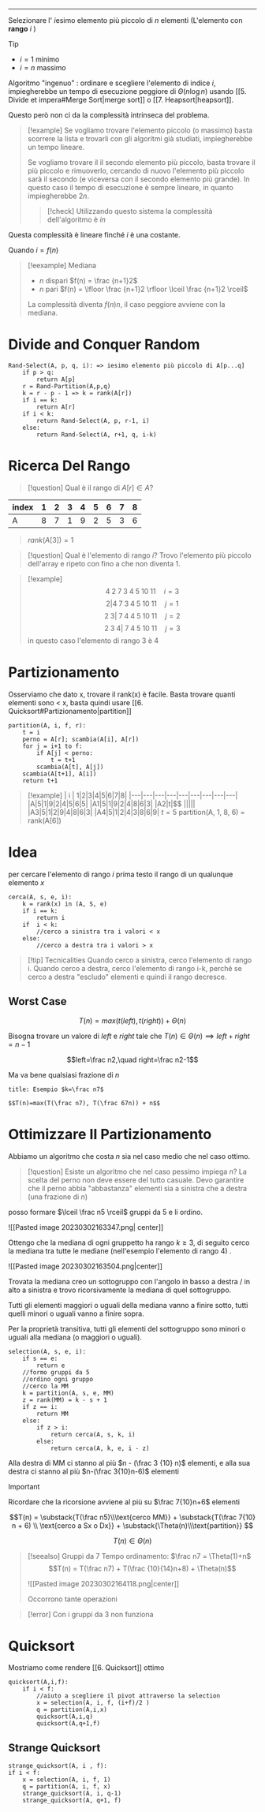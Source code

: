 ----

 Selezionare l' $i$esimo elemento più piccolo di $n$ elementi (L'elemento con __rango__ $i$ )

> [!tip]
>- $i=1$ minimo
>- $i=n$ massimo



Algoritmo "ingenuo" : ordinare e scegliere l'elemento di indice $i$, impiegherebbe un tempo di esecuzione peggiore di $\Theta(n \log n)$ usando [[5. Divide et impera#Merge Sort|merge sort]] o [[7. Heapsort|heapsort]].

Questo però non ci da la complessità intrinseca del problema.

>[!example] 
>Se vogliamo trovare l'elemento piccolo (o massimo) basta scorrere la lista e trovarli con gli algoritmi già studiati, impiegherebbe un tempo lineare.
>
>Se vogliamo trovare il il secondo elemento più piccolo, basta trovare il più piccolo e rimuoverlo, cercando di nuovo l'elemento più piccolo sarà il secondo (e viceversa con il secondo elemento più grande). In questo caso il tempo di esecuzione è sempre lineare, in quanto impiegherebbe $2n$.
>
> >[!check]
>>Utilizzando questo sistema la complessità dell'algoritmo è $in$ 


Questa complessità è lineare finché $i$ è una costante.

Quando $i=f(n)$

>[!eexample] Mediana
>
>- $n$ dispari $f(n) = \frac {n+1}2$
>- $n$ pari $f(n) = \lfloor \frac {n+1}2 \rfloor \lceil \frac {n+1}2 \rceil$
>
>La complessità diventa $f(n)n$, il caso peggiore avviene con la mediana.

# Divide and Conquer Random

	Rand-Select(A, p, q, i): => iesimo elemento più piccolo di A[p...q]
		if p > q: 
			return A[p]
		r = Rand-Partition(A,p,q)
		k = r - p - 1 => k = rank(A[r])
		if i == k: 
			return A[r]
		if i < k:
			return Rand-Select(A, p, r-1, i)
		else:
			return Rand-Select(A, r+1, q, i-k)

# Ricerca Del Rango

>[!question] Qual è il rango di $A[r] \in A$?
>
>
|index | 1 | 2 | 3 | 4 | 5 | 6 | 7 | 8 |
|---|---|---|---|---|---|---|---|---|
| A | 8 | 7 | 1 | 9 | 2 | 5 | 3 | 6 |
>
>$rank(A[3]) = 1$

>[!question] Qual è l'elemento di rango $i$?
>Trovo l'elemento più piccolo dell'array e ripeto con  fino a che  non diventa 1.

>[!example] 
$$4\;2\;7\;3\;4\;5\;10\;11\quad i=3$$
$$2|4\;7\;3\;4\;5\;10\;11\quad j=1$$
$$2\;3|\;7\;4\;4\;5\;10\;11\quad j=2$$
$$2\;3\;4|\;7\;4\;5\;10\;11\quad j=3$$
in questo caso l'elemento di rango 3 è 4

# Partizionamento

Osserviamo che dato x, trovare il rank(x) è facile. Basta trovare quanti elementi sono < x, basta quindi usare [[6. Quicksort#Partizionamento|partition]]

	partition(A, i, f, r):
		t = i
		perno = A[r]; scambia(A[i], A[r])
		for j = i+1 to f:
			if A[j] < perno:
				t = t+1
			scambia(A[t], A[j])
		scambia(A[t+1], A[i])
		return t+1


>[!example] 
| i | 1|2|3|4|5|6|7|8|
|---|---|---|---|---|---|---|---|---|
|A|5|1|9|2|4|5|6|5|
|A1|5|1|9|2|4|8|6|3|
|A2|t|$\$  |||||
|A3|5|1|2|9|4|8|6|3|
|A4|5|1|2|4|3|8|6|9|
$t=5$
>	partition(A, 1, 8, 6) = rank(A[6])


# Idea

per cercare l'elemento di rango $i$ prima testo il rango di un qualunque elemento $x$

	cerca(A, s, e, i):
		k = rank(x) in (A, S, e)
		if i == k:
			return i
		if  i < k:
			//cerco a sinistra tra i valori < x
		else:
			//cerco a destra tra i valori > x

>[!tip] Tecnicalities
>Quando cerco a sinistra, cerco l'elemento di rango i.
>Quando cerco a destra, cerco l'elemento di rango i-k, perché se cerco  a destra "escludo" elementi e quindi il rango decresce.


## Worst Case

$$T(n) = max(t(left), t(right)) + \Theta(n)$$

Bisogna trovare un valore di $left$ e $right$ tale che $T(n) \in \Theta(n)\implies left+right=n-1$

$$left=\frac n2,\quad right=\frac n2-1$$

Ma va bene qualsiasi frazione di $n$

```ad-example
title: Esempio $k=\frac n7$

$$T(n)=max(T(\frac n7), T(\frac 67n)) + n$$

```

# Ottimizzare Il Partizionamento

Abbiamo un algoritmo che costa $n$ sia nel caso medio che nel caso ottimo.

>[!question] Esiste un algoritmo che nel caso pessimo impiega $n$?
>La scelta del perno non deve essere del tutto casuale. Devo garantire che il perno abbia "abbastanza" elementi sia a sinistra che a destra (una frazione di $n$)


posso formare $\lceil \frac n5 \rceil$ gruppi da 5 e li ordino.

![[Pasted image 20230302163347.png| center]]

Ottengo che la mediana di ogni gruppetto ha rango $k\geq 3$, di seguito cerco la mediana tra tutte le mediane (nell'esempio l'elemento di rango 4) .

![[Pasted image 20230302163504.png|center]]

Trovata la mediana creo un sottogruppo con l'angolo in basso a destra / in alto a sinistra e trovo ricorsivamente la mediana di quel sottogruppo.

Tutti gli elementi maggiori o uguali della mediana vanno a finire sotto, tutti quelli minori o uguali vanno a finire sopra.

Per la proprietà transitiva, tutti gli elementi del sottogruppo sono minori o uguali alla mediana (o maggiori o uguali).

	selection(A, s, e, i):
		if s == e:
			return e
		//formo gruppi da 5
		//ordino ogni gruppo
		//cerco la MM
		k = partition(A, s, e, MM)
		z = rank(MM) = k - s + 1
		if z == i:
			return MM
		else:
			if z > i:
				return cerca(A, s, k, i)
			else:
				return cerca(A, k, e, i - z)

Alla destra di MM ci stanno al più $n - (\frac 3 {10} n)$ elementi, e alla sua destra ci stanno al più $n-(\frac 3{10}n-6)$ elementi

>[!important]
>Ricordare che la ricorsione avviene al più su $\frac 7{10}n+6$ elementi


$$T(n) = \substack{T(\frac n5)\\\text{cerco MM}} + \substack{T(\frac 7{10} n + 6) \\ \text{cerco a Sx o Dx}} + \substack{\Theta(n)\\\text{partition}} $$

$$T(n) \in \Theta(n)$$

>[!seealso] Gruppi da 7
>Tempo ordinamento: $\frac n7 = \Theta(1)+n$
>$$T(n) = T(\frac n7) + T(\frac {10}{14}n+8) + \Theta(n)$$
>
>![[Pasted image 20230302164118.png|center]]
>
>Occorrono tante operazioni

>[!error] Con i gruppi da 3 non funziona
# Quicksort

Mostriamo come rendere [[6. Quicksort]] ottimo

	quicksort(A,i,f):
		if i < f:
			//aiuto a scegliere il pivot attraverso la selection
			x = selection(A, i, f, (i+f)/2 )
			q = partition(A,i,x)
			quicksort(A,i,q)
			quicksort(A,q+1,f)

## Strange Quicksort

	strange_quicksort(A, i , f):
	if i < f:
		x = selection(A, i, f, 1)
		q = partition(A, i, f, x)
		strange_quicksort(A, i, q-1)
		strange_quicksort(A, q+1, f)
